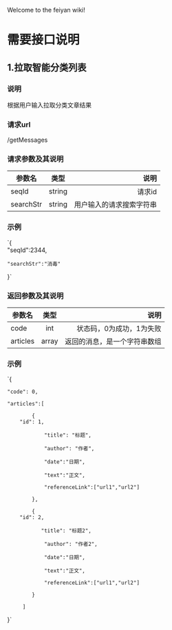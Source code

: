 Welcome to the feiyan wiki!
# 需要接口说明
## 1.拉取智能分类列表
### 说明
根据用户输入拉取分类文章结果
### 请求url
/getMessages
### 请求参数及其说明
|参数名          | 类型           | 说明  |
| ------------- |:-------------:| -----:|
| seqId     | string | 请求id |
| searchStr      | string | 用户输入的请求搜索字符串 |

### 示例
`{  
    "seqId":2344,
	
    "searchStr":"消毒"
}`
### 返回参数及其说明
|参数名          | 类型           | 说明  |
| ------------- |:-------------:| -----:|
| code| int| 状态码，0为成功，1为失败 |
| articles| array| 返回的消息，是一个字符串数组 |

### 示例
`{

    "code": 0,
	
    "articles":[
	
            {
		"id": 1,
			
                "title": "标题",
				
                "author": "作者",
				
                "date":"日期",
				
                "text":"正文",
				
                "referenceLink":["url1","url2"]
				
            },
			
            {
		"id": 2,
		
               "title": "标题2",
			   
                "author": "作者2",
				
                "date":"日期",
				
                "text":"正文",
				
                "referenceLink":["url1","url2"]
				
            }
			
         ]
		 
}`

